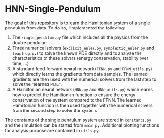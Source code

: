 # HNN-Single-Pendulum
The goal of this repository is to learn the Hamiltonian system of a single pendulum from data. 
To do so, I implemented the following:
1. The <code>single_pendulum.py</code> file which includes all the physics from the double pendulum
2. Three numerical solvers (<code>explicit_euler.py</code>, <code>symplectic_euler.py</code> and <code>leapfrog.py</code>) to solve the known PDE directly and
to analyze the characteristics of these solvers (energy conservation, stability over time, ...)
3. A standard feed-forward neural network (<code>FFNN.py</code> and <code>FFNN_utils.py</code>) which directly learns the gradients from data samples. The learned gradients
are then used with the numerical solvers from the last step to solve the "learned PDE".
4. A Hamiltonian neural network (<code>HNN.py</code> and <code>HNN_utils.py</code>) which learns how to predict the Hamiltonian function to ensure the energy conservation
of the system compared to the FFNN. The learned Hamiltonian function is then used together with the numerical solvers
from the second step to solve the system.

The constants of the single pendulum system are stored in <code>constants.py</code> and the simulation can be started from <code>main.py</code>. 
Additional plotting functions for analysis purpose are contained in <code>utils.py</code>.